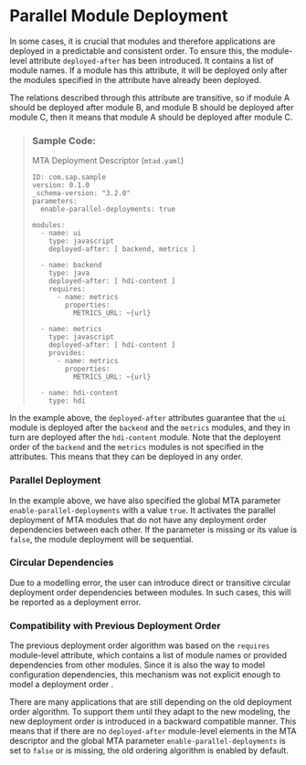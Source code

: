 <!-- loio038415880116407d89765d26b36653e3 -->

# Parallel Module Deployment



In some cases, it is crucial that modules and therefore applications are deployed in a predictable and consistent order. To ensure this, the module-level attribute `deployed-after` has been introduced. It contains a list of module names. If a module has this attribute, it will be deployed only after the modules specified in the attribute have already been deployed.

The relations described through this attribute are transitive, so if module A should be deployed after module B, and module B should be deployed after module C, then it means that module A should be deployed after module C.

> ### Sample Code:  
> MTA Deployment Descriptor \(`mtad.yaml`\)
> 
> ```
> ID: com.sap.sample
> version: 0.1.0
> _schema-version: "3.2.0"
> parameters:
>   enable-parallel-deployments: true
>  
> modules:
>   - name: ui
>     type: javascript
>     deployed-after: [ backend, metrics ]
>  
>   - name: backend
>     type: java
>     deployed-after: [ hdi-content ]
>     requires:
>       - name: metrics
>         properties:
>           METRICS_URL: ~{url}
>     
>   - name: metrics
>     type: javascript
>     deployed-after: [ hdi-content ]
>     provides:
>       - name: metrics
>         properties:
>           METRICS_URL: ~{url}
>  
>   - name: hdi-content
>     type: hdi
> ```

In the example above, the `deployed-after` attributes guarantee that the `ui` module is deployed after the `backend` and the `metrics` modules, and they in turn are deployed after the `hdi-content` module. Note that the deployent order of the `backend` and the `metrics` modules is not specified in the attributes. This means that they can be deployed in any order.



### Parallel Deployment

In the example above, we have also specified the global MTA parameter `enable-parallel-deployments` with a value `true`. It activates the parallel deployment of MTA modules that do not have any deployment order dependencies between each other. If the parameter is missing or its value is `false`, the module deployment will be sequential.



### Circular Dependencies

Due to a modelling error, the user can introduce direct or transitive circular deployment order dependencies between modules. In such cases, this will be reported as a deployment error.



### Compatibility with Previous Deployment Order

The previous deployment order algorithm was based on the `requires` module-level attribute, which contains a list of module names or provided dependencies from other modules. Since it is also the way to model configuration dependencies, this mechanism was not explicit enough to model a deployment order .

There are many applications that are still depending on the old deployment order algorithm. To support them until they adapt to the new modeling, the new deployment order is introduced in a backward compatible manner. This means that if there are no `deployed-after` module-level elements in the MTA descriptor and the global MTA parameter `enable-parallel-deployments` is set to `false` or is missing, the old ordering algorithm is enabled by default.

